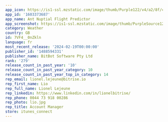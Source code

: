 ```yaml
---
app_icon: https://is1-ssl.mzstatic.com/image/thumb/Purple122/v4/a2/8f/cb/a28fcb68-d9fd-10d9-da70-1d936d783fd2/AppIcon-0-0-1x_U007emarketing-0-7-0-0-85-220.png/1024x1024bb.png
app_id: '1603373687'
app_name: Ant Nuptial Flight Predictor
app_screenshot: https://is1-ssl.mzstatic.com/image/thumb/PurpleSource126/v4/06/64/01/066401de-126e-2940-b7f3-03df2ff40370/7d1ba986-cc62-470a-b4b3-739d4f8cbb97_iPhone_13_Pro_Max__U005ben_AU_U002c_iphone-13-pro-max_U002c_light_U002c_home_U005d.png/1284x2778bb.png
category: Weather
country: GB
id: 7VF4__0nZkln
language: fr
most_recent_release: '2024-02-19T00:00:00'
publisher_id: '1488594331'
publisher_name: BitBot Software Pty Ltd
rank: '279'
release_count_in_past_year: '10'
release_count_in_past_year_category: 10
release_count_in_past_year_top_in_category: 14
rep_email: lionel.lejeune@bitrise.io
rep_first_name: Lio
rep_full_name: Lionel Lejeune
rep_linkedin: https://www.linkedin.com/in/lionelbitrise/
rep_phone: 0044 73 918 00286
rep_photo: lio.jpg
rep_title: Account Manager
store: itunes_connect
---
```

